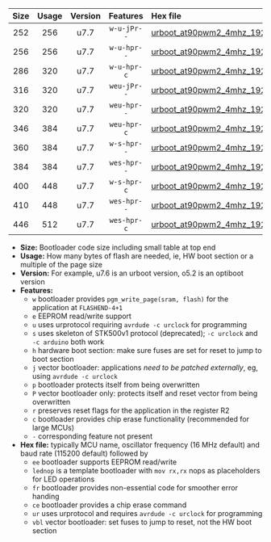 |Size|Usage|Version|Features|Hex file|
|:-:|:-:|:-:|:-:|:--|
|252|256|u7.7|`w-u-jPr--`|[urboot_at90pwm2_4mhz_19200bps_lednop_ur_vbl.hex](https://raw.githubusercontent.com/stefanrueger/urboot.hex/main/mcus/at90pwm2/fcpu_4mhz/19200_bps/urboot_at90pwm2_4mhz_19200bps_lednop_ur_vbl.hex)|
|256|256|u7.7|`w-u-hpr--`|[urboot_at90pwm2_4mhz_19200bps_lednop_fr_ur.hex](https://raw.githubusercontent.com/stefanrueger/urboot.hex/main/mcus/at90pwm2/fcpu_4mhz/19200_bps/urboot_at90pwm2_4mhz_19200bps_lednop_fr_ur.hex)|
|286|320|u7.7|`w-u-hpr-c`|[urboot_at90pwm2_4mhz_19200bps_lednop_fr_ce_ur.hex](https://raw.githubusercontent.com/stefanrueger/urboot.hex/main/mcus/at90pwm2/fcpu_4mhz/19200_bps/urboot_at90pwm2_4mhz_19200bps_lednop_fr_ce_ur.hex)|
|316|320|u7.7|`weu-jPr--`|[urboot_at90pwm2_4mhz_19200bps_ee_lednop_ur_vbl.hex](https://raw.githubusercontent.com/stefanrueger/urboot.hex/main/mcus/at90pwm2/fcpu_4mhz/19200_bps/urboot_at90pwm2_4mhz_19200bps_ee_lednop_ur_vbl.hex)|
|320|320|u7.7|`weu-hpr--`|[urboot_at90pwm2_4mhz_19200bps_ee_lednop_fr_ur.hex](https://raw.githubusercontent.com/stefanrueger/urboot.hex/main/mcus/at90pwm2/fcpu_4mhz/19200_bps/urboot_at90pwm2_4mhz_19200bps_ee_lednop_fr_ur.hex)|
|346|384|u7.7|`weu-hpr-c`|[urboot_at90pwm2_4mhz_19200bps_ee_lednop_fr_ce_ur.hex](https://raw.githubusercontent.com/stefanrueger/urboot.hex/main/mcus/at90pwm2/fcpu_4mhz/19200_bps/urboot_at90pwm2_4mhz_19200bps_ee_lednop_fr_ce_ur.hex)|
|360|384|u7.7|`w-s-hpr--`|[urboot_at90pwm2_4mhz_19200bps_lednop_fr.hex](https://raw.githubusercontent.com/stefanrueger/urboot.hex/main/mcus/at90pwm2/fcpu_4mhz/19200_bps/urboot_at90pwm2_4mhz_19200bps_lednop_fr.hex)|
|384|384|u7.7|`wes-hpr--`|[urboot_at90pwm2_4mhz_19200bps_ee.hex](https://raw.githubusercontent.com/stefanrueger/urboot.hex/main/mcus/at90pwm2/fcpu_4mhz/19200_bps/urboot_at90pwm2_4mhz_19200bps_ee.hex)|
|400|448|u7.7|`w-s-hpr-c`|[urboot_at90pwm2_4mhz_19200bps_lednop_fr_ce.hex](https://raw.githubusercontent.com/stefanrueger/urboot.hex/main/mcus/at90pwm2/fcpu_4mhz/19200_bps/urboot_at90pwm2_4mhz_19200bps_lednop_fr_ce.hex)|
|410|448|u7.7|`wes-hpr--`|[urboot_at90pwm2_4mhz_19200bps_ee_lednop_fr.hex](https://raw.githubusercontent.com/stefanrueger/urboot.hex/main/mcus/at90pwm2/fcpu_4mhz/19200_bps/urboot_at90pwm2_4mhz_19200bps_ee_lednop_fr.hex)|
|446|512|u7.7|`wes-hpr-c`|[urboot_at90pwm2_4mhz_19200bps_ee_lednop_fr_ce.hex](https://raw.githubusercontent.com/stefanrueger/urboot.hex/main/mcus/at90pwm2/fcpu_4mhz/19200_bps/urboot_at90pwm2_4mhz_19200bps_ee_lednop_fr_ce.hex)|

- **Size:** Bootloader code size including small table at top end
- **Usage:** How many bytes of flash are needed, ie, HW boot section or a multiple of the page size
- **Version:** For example, u7.6 is an urboot version, o5.2 is an optiboot version
- **Features:**
  + `w` bootloader provides `pgm_write_page(sram, flash)` for the application at `FLASHEND-4+1`
  + `e` EEPROM read/write support
  + `u` uses urprotocol requiring `avrdude -c urclock` for programming
  + `s` uses skeleton of STK500v1 protocol (deprecated); `-c urclock` and `-c arduino` both work
  + `h` hardware boot section: make sure fuses are set for reset to jump to boot section
  + `j` vector bootloader: applications *need to be patched externally*, eg, using `avrdude -c urclock`
  + `p` bootloader protects itself from being overwritten
  + `P` vector bootloader only: protects itself and reset vector from being overwritten
  + `r` preserves reset flags for the application in the register R2
  + `c` bootloader provides chip erase functionality (recommended for large MCUs)
  + `-` corresponding feature not present
- **Hex file:** typically MCU name, oscillator frequency (16 MHz default) and baud rate (115200 default) followed by
  + `ee` bootloader supports EEPROM read/write
  + `lednop` is a template bootloader with `mov rx,rx` nops as placeholders for LED operations
  + `fr` bootloader provides non-essential code for smoother error handing
  + `ce` bootloader provides a chip erase command
  + `ur` uses urprotocol and requires `avrdude -c urclock` for programming
  + `vbl` vector bootloader: set fuses to jump to reset, not the HW boot section
